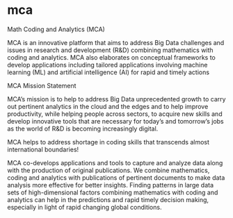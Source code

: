 # mca
Math Coding and Analytics (MCA)

MCA is an innovative platform that aims to address Big Data challenges and issues in research and development (R&D) combining mathematics with coding and analytics. MCA also elaborates on conceptual frameworks to develop applications including tailored applications involving machine learning (ML) and artificial intelligence (AI) for rapid and timely actions

MCA Mission Statement

MCA’s mission is to help to address Big Data unprecedented growth to carry out pertinent analytics in the cloud and the edges and to help improve productivity, while helping people across sectors, to acquire new skills and develop innovative tools that are necessary for today’s and tomorrow’s jobs as the world of R&D is becoming increasingly digital.

MCA helps to address shortage in coding skills that transcends almost international boundaries!

MCA co-develops applications and tools to capture and analyze data along with the production of original publications. We combine mathematics, coding and analytics with publications of pertinent documents to make data analysis more effective for better insights. Finding patterns in large data sets of high-dimensional factors combining mathematics with coding and analytics can help in the predictions and rapid timely decision making, especially in light of rapid changing global conditions.

